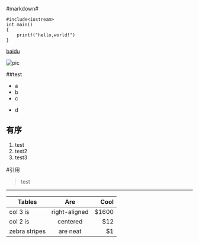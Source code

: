 #markdown#

	#include<iostream>
	int main()
	{
		printf("hello,world!")
	}

[baidu](www.baidu.com)

![pic](E:\个人数据\新员工串讲相关材料\图片2.png)


##test
* a
* b
* c
- d
## 有序
1. test
2. test2
3. test3

#引用
> test

***
| Tables        | Are           | Cool  |
| ------------- |:-------------:| -----:|
| col 3 is      | right-aligned | $1600 |
| col 2 is      | centered      |   $12 |
| zebra stripes | are neat      |    $1 |